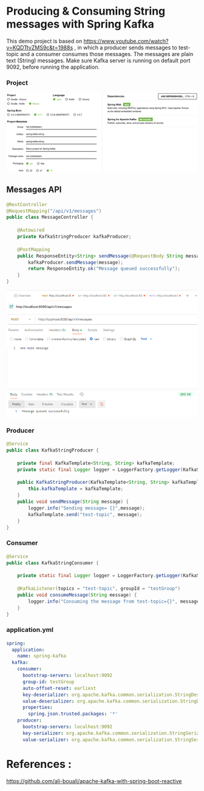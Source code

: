 # Producing & Consuming String messages with Spring Kafka

This demo project is based on https://www.youtube.com/watch?v=KQDTtvZMS9c&t=1988s , in which a producer sends messages to test-topic and a consumer consumes those messages. The messages are plain text (String) messages. Make sure Kafka server is running on default port 9092, before running the application.

### Project

!["Spring Kafka Project"](images/project.png?raw=true)

## Messages API
```java
@RestController
@RequestMapping("/api/v1/messages")
public class MessageController {

    @Autowired
    private KafkaStringProducer kafkaProducer;

    @PostMapping
    public ResponseEntity<String> sendMessage(@RequestBody String message) {
        kafkaProducer.sendMessage(message);
        return ResponseEntity.ok("Message queued successfully");
    }
}
```

!["Messages API"](images/messages-api.png?raw=true)

### Producer
```java
@Service
public class KafkaStringProducer {

    private final KafkaTemplate<String, String> kafkaTemplate;
    private static final Logger logger = LoggerFactory.getLogger(KafkaStringProducer.class);

    public KafkaStringProducer(KafkaTemplate<String, String> kafkaTemplate) {
        this.kafkaTemplate = kafkaTemplate;
    }
    public void sendMessage(String message) {
        logger.info("Sending message= {}",message);
        kafkaTemplate.send("test-topic", message);
    }
}
```

### Consumer
```java
@Service
public class KafkaStringConsumer {

    private static final Logger logger = LoggerFactory.getLogger(KafkaStringConsumer.class);

    @KafkaListener(topics = "test-topic", groupId = "testGroup")
    public void consumeMessage(String message) {
        logger.info("Consuming the message from test-topic={}", message);
    }
}
```
### application.yml
```yml
spring:
  application:
    name: spring-kafka
  kafka:
    consumer:
      bootstrap-servers: localhost:9092
      group-id: testGroup
      auto-offset-reset: earliest
      key-deserializer: org.apache.kafka.common.serialization.StringDeserializer
      value-deserializer: org.apache.kafka.common.serialization.StringDeserializer
      properties:
        spring.json.trusted.packages: '*'
    producer:
      bootstrap-servers: localhost:9092
      key-serializer: org.apache.kafka.common.serialization.StringSerializer
      value-serializer: org.apache.kafka.common.serialization.StringSerializer
```


# References :
https://github.com/ali-bouali/apache-kafka-with-spring-boot-reactive
